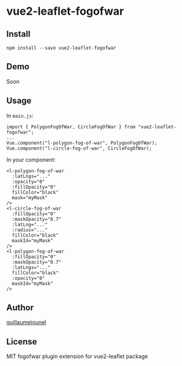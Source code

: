 # vue2-leaflet-fogofwar

## Install

    npm install --save vue2-leaflet-fogofwar

## Demo

Soon

## Usage

In `main.js`:

    import { PolygonFogOfWar, CircleFogOfWar } from "vue2-leaflet-fogofwar";
    ...
    Vue.component("l-polygon-fog-of-war", PolygonFogOfWar);
    Vue.component("l-circle-fog-of-war", CircleFogOfWar);

In your component:

    <l-polygon-fog-of-war
      :latLngs="..."
      :opacity="0"
      :fillOpacity="0"
      fillColor="black"
      mask="myMask"
    />
    <l-circle-fog-of-war
      :fillOpacity="0"
      :maskOpacity="0.7"
      :latLng="..."
      :radius="..."
      fillColor="black"
      maskId="myMask"
    />
    <l-polygon-fog-of-war
      :fillOpacity="0"
      :maskOpacity="0.7"
      :latLngs="..."
      fillColor="black"
      :opacity="0"
      maskId="myMask"
    />

## Author

[guillaumejounel](https://github.com/guillaumejounel/)

## License

MIT
fogofwar plugin extension for vue2-leaflet package
